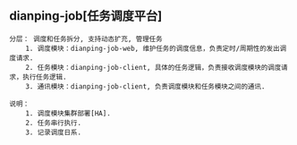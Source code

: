 ## dianping-job[任务调度平台]
	
	分层： 调度和任务拆分, 支持动态扩充, 管理任务
		1. 调度模块：dianping-job-web, 维护任务的调度信息，负责定时/周期性的发出调度请求.
		2. 任务模块：dianping-job-client, 具体的任务逻辑，负责接收调度模块的调度请求，执行任务逻辑.
		3. 通讯模块：dianping-job-client, 负责调度模块和任务模块之间的通讯.
		
	说明：
		1. 调度模块集群部署[HA].
		2. 任务串行执行.
		3. 记录调度日系.